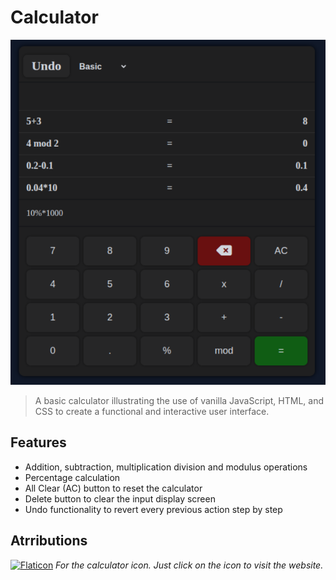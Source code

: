 # Calculator

![calc-snapshot](./calc-snap.png)
>A basic calculator illustrating the use of vanilla JavaScript, HTML, and CSS to create a functional and interactive user interface.

## Features
- Addition, subtraction, multiplication division and modulus operations
- Percentage calculation
- All Clear (AC) button to reset the calculator
- Delete button to clear the input display screen
- Undo functionality to revert every previous action step by step

## Atrributions
[![Flaticon](https://img.icons8.com/color/48/000000/calculator.png)](https://www.flaticon.com/free-icons/calculator)
*For the calculator icon. Just click on the icon to visit the website.*
